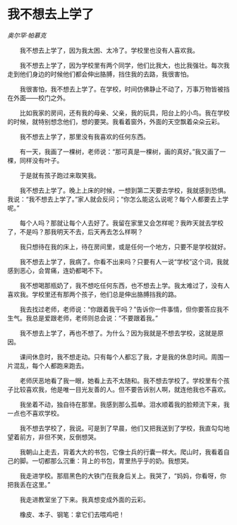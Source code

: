 # 我不想去上学了

*奥尔罕·帕慕克*

　　我不想去上学了，因为我太困、太冷了。学校里也没有人喜欢我。

　　我不想去上学了，因为学校里有两个同学，他们比我大，也比我强壮。每次我走到他们身边的时候他们都会伸出胳膊，挡住我的去路，我很害怕。

　　我很害怕，我不想去上学了。在学校，时间仿佛静止不动了，万事万物皆被挡在外面——校门之外。

　　比如我家的房间，还有我的母亲、父亲，我的玩具，阳台上的小鸟。我在学校的时候，就特别想念他们，想的要哭。我看着窗外，外面的天空飘着朵朵云彩。

　　我不想去上学了，那里没有我喜欢的任何东西。

　　有一天，我画了一棵树，老师说：“那可真是一棵树，画的真好。”我又画了一棵，同样没有叶子。

　　于是就有孩子跑过来取笑我。

　　我不想去上学了。晚上上床的时候，一想到第二天要去学校，我就感到恐惧。我说：“我不想去上学了。”家人就会反问；“你怎么能这么说呢？每个人都要去上学呢。”

　　每个人吗？那就让每个人去好了。我留在家里又会怎样呢？我昨天就去学校了，不是吗？那我明天不去，后天再去怎么样啊？

　　我只想待在我的床上，待在房间里，或是任何一个地方，只要不是学校就好。

　　我不想去上学了，我病了。你看不出来吗？只要有人一说“学校”这个词，我就感到恶心，会胃痛，连奶都喝不下。

　　我不想喝那瓶奶了，我不想吃任何东西，也不想去上学。我太难过了，没有人喜欢我。学校里还有那两个孩子，他们总是伸出胳膊挡我的路。

　　我去找过老师，老师说：“你跟着我干吗？”告诉你一件事情，但你要答应我不生气。我总是爱跟老师，老师则总会说：“不要跟着我。”

　　我不想去上学了，再也不想了。为什么？因为我就是不想去学校，这就是原因。

　　课间休息时，我不想走动。只有每个人都忘了我，才是我的休息时间。周围一片混乱，每个人都跑来跑去。

　　老师厌恶地看了我一眼，她看上去不太随和。我不想去学校了。学校里有个孩子比较喜欢我，他是唯一目光友善的人。但不要告诉别人啊，就连他我也不喜欢。

　　我坐着不动，独自待在那里。我感到那么孤单。泪水顺着我的脸颊流下来，我一点也不喜欢学校。

　　我不想去学校了，我说。可是到了早晨，他们又把我送到了学校，我直勾勾地望着前方，非但不笑，反倒想哭。

　　我朝山上走去，背着大大的书包，它像士兵的行囊一样大。爬山时，我看着自己的脚。一切都那么沉重：背上的书包，胃里热乎乎的奶。我想哭。

　　我走进学校。那扇黑色的大铁门在我身后关上。我哭了，“妈妈，你看呀，你把我丢在这里。”

　　我走进教室坐了下来。我真想变成外面的云彩。

　　橡皮、本子、钢笔：拿它们去喂鸡吧！